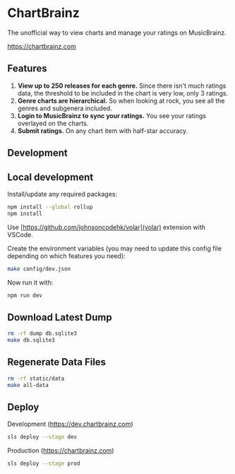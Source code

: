 ChartBrainz
===========

The unofficial way to view charts and manage your ratings on MusicBrainz.

https://chartbrainz.com

Features
--------

1. **View up to 250 releases for each genre.** Since there isn't much ratings
data, the threshold to be included in the chart is very low, only 3 ratings.
2. **Genre charts are hierarchical.** So when looking at rock, you see all the
genres and subgenera included.
3. **Login to MusicBrainz to sync your ratings.** You see your ratings overlayed
on the charts.
4. **Submit ratings.** On any chart item with half-star accuracy.

Development
-----------

## Local development

Install/update any required packages:

```sh
npm install --global rollup
npm install
```

Use [https://github.com/johnsoncodehk/volar](volar) extension with VSCode.

Create the environment variables (you may need to update this config file
depending on which features you need):

```bash
make config/dev.json
```

Now run it with:

```bash
npm run dev
```

## Download Latest Dump

```sh
rm -rf dump db.sqlite3
make db.sqlite3
```

## Regenerate Data Files

```sh
rm -rf static/data
make all-data
```

## Deploy

Development (https://dev.chartbrainz.com)

```sh
sls deploy --stage dev
```

Production (https://chartbrainz.com)

```sh
sls deploy --stage prod
```
